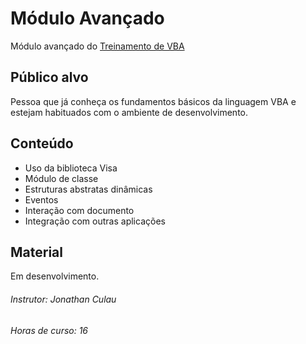 # Módulo Avançado
Módulo avançado do [Treinamento de VBA](https://labelo-vsw.github.io/Treinamento-VBA/)
## Público alvo
Pessoa que já conheça os fundamentos básicos da linguagem VBA e estejam habituados com o ambiente de desenvolvimento. 

## Conteúdo
- Uso da biblioteca Visa
- Módulo de classe
- Estruturas abstratas dinâmicas
- Eventos
- Interação com documento
- Integração com outras aplicações

## Material
Em desenvolvimento.

###### Instrutor: Jonathan Culau
###### Horas de curso: 16

